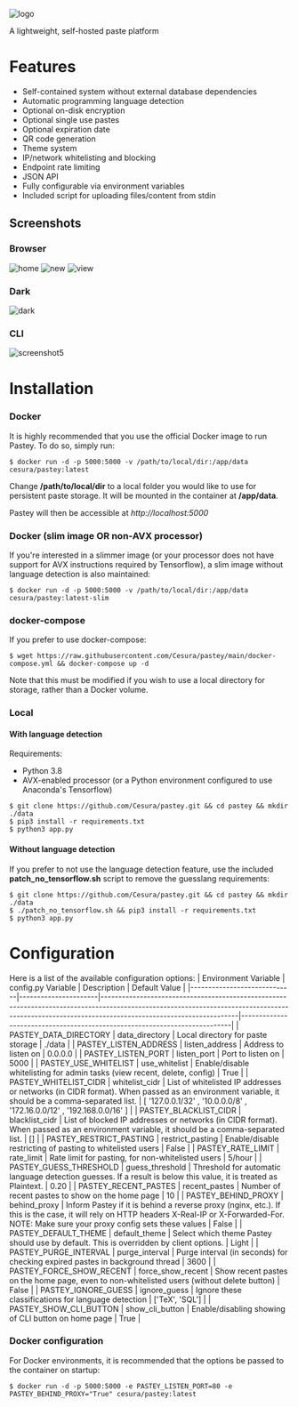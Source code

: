 ![logo](https://i.imgur.com/W22RFJZ.png)

A lightweight, self-hosted paste platform

# Features
* Self-contained system without external database dependencies
* Automatic programming language detection
* Optional on-disk encryption
* Optional single use pastes
* Optional expiration date
* QR code generation
* Theme system
* IP/network whitelisting and blocking
* Endpoint rate limiting
* JSON API
* Fully configurable via environment variables
* Included script for uploading files/content from stdin


## Screenshots
### Browser
![home](https://i.imgur.com/P3BSv9d.png)
![new](https://i.imgur.com/5YiQ3GB.png)
![view](https://i.imgur.com/4bkPKNP.png)
### Dark
![dark](https://i.imgur.com/SXeSa5d.png)
### CLI
![screenshot5](https://i.imgur.com/kV7q1Zv.png)

# Installation
### Docker
It is highly recommended that you use the official Docker image to run Pastey. To do so, simply run:
```
$ docker run -d -p 5000:5000 -v /path/to/local/dir:/app/data cesura/pastey:latest
```
Change **/path/to/local/dir** to a local folder you would like to use for persistent paste storage. It will be mounted in the container at **/app/data**.

Pastey will then be accessible at *http://localhost:5000*

### Docker (slim image OR non-AVX processor)
If you're interested in a slimmer image (or your processor does not have support for AVX instructions required by Tensorflow), a slim image without language detection is also maintained:
```
$ docker run -d -p 5000:5000 -v /path/to/local/dir:/app/data cesura/pastey:latest-slim
```

### docker-compose
If you prefer to use docker-compose:
```
$ wget https://raw.githubusercontent.com/Cesura/pastey/main/docker-compose.yml && docker-compose up -d
```
Note that this must be modified if you wish to use a local directory for storage, rather than a Docker volume.

### Local
#### With language detection
Requirements:
* Python 3.8
* AVX-enabled processor (or a Python environment configured to use Anaconda's Tensorflow)

```
$ git clone https://github.com/Cesura/pastey.git && cd pastey && mkdir ./data
$ pip3 install -r requirements.txt
$ python3 app.py 
```

#### Without language detection
If you prefer to not use the language detection feature, use the included **patch_no_tensorflow.sh** script to remove the guesslang requirements:
```
$ git clone https://github.com/Cesura/pastey.git && cd pastey && mkdir ./data
$ ./patch_no_tensorflow.sh && pip3 install -r requirements.txt
$ python3 app.py 
```

# Configuration
Here is a list of the available configuration options:
| Environment Variable        | config.py Variable   | Description                                                                                                                                                                                      | Default Value                                                             |
|-----------------------------|----------------------|--------------------------------------------------------------------------------------------------------------------------------------------------------------------------------------------------|---------------------------------------------------------------------------|
| PASTEY_DATA_DIRECTORY       | data_directory       | Local directory for paste storage                                                                                                                                                                | ./data                                                                    |
| PASTEY_LISTEN_ADDRESS       | listen_address       | Address to listen on                                                                                                                                                                             | 0.0.0.0                                                                   |
| PASTEY_LISTEN_PORT          | listen_port          | Port to listen on                                                                                                                                                                                | 5000                                                                      |
| PASTEY_USE_WHITELIST        | use_whitelist        | Enable/disable whitelisting for admin tasks (view recent, delete, config)                                                                                                                        | True                                                                      |
| PASTEY_WHITELIST_CIDR       | whitelist_cidr       | List of whitelisted IP addresses or networks (in CIDR format). When passed as an environment variable, it should be a comma-separated list.                                                      | [ '127.0.0.1/32' ,  '10.0.0.0/8' ,  '172.16.0.0/12' ,  '192.168.0.0/16' ] |
| PASTEY_BLACKLIST_CIDR       | blacklist_cidr       | List of blocked IP addresses or networks (in CIDR format). When passed as an environment variable, it should be a comma-separated list.                                                          | []                                                                        |
| PASTEY_RESTRICT_PASTING     | restrict_pasting     | Enable/disable restricting of pasting to whitelisted users                                                                                                                                       | False                                                                     |
| PASTEY_RATE_LIMIT           | rate_limit           | Rate limit for pasting, for non-whitelisted users                                                                                                                                                | 5/hour                                                                    |
| PASTEY_GUESS_THRESHOLD      | guess_threshold      | Threshold for automatic language detection guesses. If a result is below this value, it is treated as Plaintext.                                                                                 | 0.20                                                                      |
| PASTEY_RECENT_PASTES        | recent_pastes        | Number of recent pastes to show on the home page                                                                                                                                                 | 10                                                                        |
| PASTEY_BEHIND_PROXY         | behind_proxy         | Inform Pastey if it is behind a reverse proxy (nginx, etc.). If this is the case, it will rely on HTTP headers X-Real-IP or X-Forwarded-For. NOTE: Make sure your proxy config sets these values | False                                                                     |
| PASTEY_DEFAULT_THEME        | default_theme        | Select which theme Pastey should use by default. This is overridden by client options.                                                                                                           | Light                                                                     |
| PASTEY_PURGE_INTERVAL       | purge_interval       | Purge interval (in seconds) for checking expired pastes in background thread                                                                                                                     | 3600                                                                      |
| PASTEY_FORCE_SHOW_RECENT    | force_show_recent    | Show recent pastes on the home page, even to non-whitelisted users (without delete button)                                                                                                       | False                                                                     |
| PASTEY_IGNORE_GUESS         | ignore_guess         | Ignore these classifications for language detection                                                                                                                                              | ['TeX', 'SQL']                                                            |
| PASTEY_SHOW_CLI_BUTTON      | show_cli_button      | Enable/disabling showing of CLI button on home page                                                                                                                                              | True                                                                      |

### Docker configuration
For Docker environments, it is recommended that the options be passed to the container on startup: 
```
$ docker run -d -p 5000:5000 -e PASTEY_LISTEN_PORT=80 -e PASTEY_BEHIND_PROXY="True" cesura/pastey:latest
```
